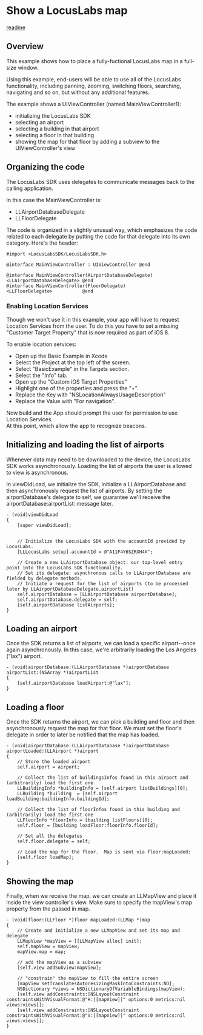 # Show a LocusLabs map #

[readme](readme.md)

## Overview ##

This example shows how to place a fully-fuctional LocusLabs map in a full-size window.

Using this example, end-users will be able to use all of the LocusLabs functionality,
including panning, zooming, switching floors, searching, navigating and so on, but 
without any additional features.

The example shows a UIViewController (named MainViewController1):

- initializing the LocusLabs SDK
- selecting an airport 
- selecting a building in that airport
- selecting a floor in that building
- showing the map for that floor by adding a subview to the UIViewController's view

## Organizing the code ##

The LocusLabs SDK uses delegates to communicate messages back to the calling application.

In this case the MainViewController is:

- LLAirportDatabaseDelegate
- LLFloorDelegate

The code is organized in a slightly unusual way, which emphasizes the code related to each 
delegate by putting the code for that delegate into its own category. Here's the header:


    #import <LocusLabsSDK/LocusLabsSDK.h>

    @interface MainViewController : UIViewController @end

    @interface MainViewController(AirportDatabaseDelegate) <LLAirportDatabaseDelegate> @end
    @interface MainViewController(FloorDelegate)           <LLFloorDelegate>           @end

### Enabling Location Services ###

Though we won't use it in this example, your app will have to request Location Services
from the user. To do this you have to set a missing "Customer Target Property" that is now
required as part of iOS 8.  

To enable location services:

- Open up the Basic Example in Xcode
- Select the Project at the top left of the screen.
- Select "BasicExample" in the Targets section.
- Select the "Info" tab.
- Open up the "Custom iOS Target Properties"
- Highlight one of the properties and press the "+".
- Replace the Key with "NSLocationAlwaysUsageDescription"
- Replace the Value with "For navigation".

Now build and the App should prompt the user for permission to use Location Services.  
At this point, which allow the app to recognize beacons.



## Initializing and loading the list of airports ##

Whenever data may need to be downloaded to the device, the LocusLabs SDK works asynchronously.
Loading the list of airports the user is allowed to view is asynchronous.

In viewDidLoad, we initialize the SDK, initialize a LLAirportDatabase and then asynchronously 
request the list of airports.  By setting the airportDatabase's delegate to self, we guarantee
we'll receive the airportDatabase:airportList: message later.


    - (void)viewDidLoad
    {
        [super viewDidLoad];


        // Initialize the LocusLabs SDK with the accountId provided by LocusLabs.
        [LLLocusLabs setup].accountId = @"A11F4Y6SZRXH4X";

        // Create a new LLAirportDatabase object: our top-level entry point into the LocusLabs SDK functionality.
        // Set its delegate: asynchronous calls to LLAirportDatabase are fielded by delegate methods.
        // Initiate a request for the list of airports (to be processed later by LLAirportDatabaseDelegate.airportList)
        self.airportDatabase = [LLAirportDatabase airportDatabase];
        self.airportDatabase.delegate = self;
        [self.airportDatabase listAirports];
    }

## Loading an airport ##

Once the SDK returns a list of airports, we can load a specific airport--once again asynchronously. In this
case, we're arbitrarily loading the Los Angeles ("lax") airport. 


    - (void)airportDatabase:(LLAirportDatabase *)airportDatabase airportList:(NSArray *)airportList
    {
        [self.airportDatabase loadAirport:@"lax"];
    }


## Loading a floor ##

Once the SDK returns the airport, we can pick a building and floor and then asynchronously request the
map for that floor. We must set the floor's delegate in order to later be notified that the map has loaded.


    - (void)airportDatabase:(LLAirportDatabase *)airportDatabase airportLoaded:(LLAirport *)airport
    {
        // Store the loaded airport
        self.airport = airport;

        // Collect the list of buildingsInfos found in this airport and (arbitrarily) load the first one
        LLBuildingInfo *buildingInfo = [self.airport listBuildings][0];
        LLBuilding *building  = [self.airport loadBuilding:buildingInfo.buildingId];

        // Collect the list of floorInfos found in this building and (arbitrarily) load the first one
        LLFloorInfo *floorInfo = [building listFloors][0];
        self.floor = [building loadFloor:floorInfo.floorId];

        // Set all the delegates
        self.floor.delegate = self;

        // Load the map for the floor.  Map is sent via floor:mapLoaded:
        [self.floor loadMap];
    }

## Showing the map ##

Finally, when we receive the map, we can create an LLMapView and place it inside the view controller's view.
Make sure to specify the mapView's map property from the passed in map.


    - (void)floor:(LLFloor *)floor mapLoaded:(LLMap *)map
    {
        // Create and initialize a new LLMapView and set its map and delegate
        LLMapView *mapView = [[LLMapView alloc] init];
        self.mapView = mapView;
        mapView.map = map;

        // add the mapView as a subview
        [self.view addSubview:mapView];

        // "constrain" the mapView to fill the entire screen
        [mapView setTranslatesAutoresizingMaskIntoConstraints:NO];
        NSDictionary *views = NSDictionaryOfVariableBindings(mapView);
        [self.view addConstraints:[NSLayoutConstraint constraintsWithVisualFormat:@"H:|[mapView]|" options:0 metrics:nil views:views]];
        [self.view addConstraints:[NSLayoutConstraint constraintsWithVisualFormat:@"V:|[mapView]|" options:0 metrics:nil views:views]];
    }





